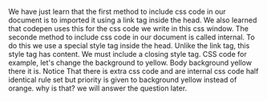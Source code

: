 We have just learn that the first method to include css code in our document is to imported it using a link tag inside the head.
We also learned that codepen uses this for the css code we write in this css window. 
The seconde method to include css code in our document is called internal.
To do this we use a special style tag inside the head. 
Unlike the link tag, this style tag has content. We must include a closing style tag.
CSS code
for example, let's change the background to yellow.
Body background yellow
there it is. Notice That there is extra css code and are internal css code half identical rule set but priority is given to background yellow instead of orange.
why is that? 
we will answer the question later. 



